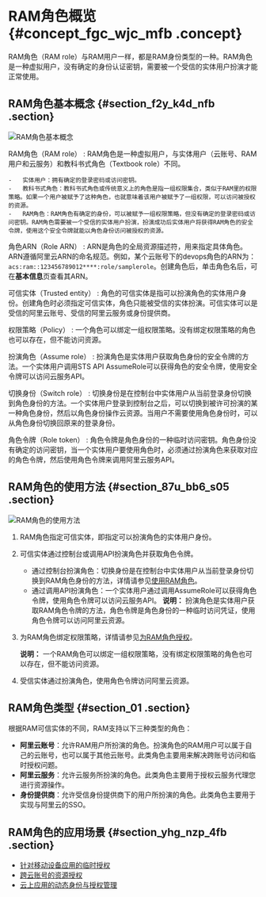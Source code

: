 # RAM角色概览 {#concept_fgc_wjc_mfb .concept}

RAM角色（RAM role）与RAM用户一样，都是RAM身份类型的一种。RAM角色是一种虚拟用户，没有确定的身份认证密钥，需要被一个受信的实体用户扮演才能正常使用。

## RAM角色基本概念 {#section_f2y_k4d_nfb .section}

![RAM角色基本概念](http://static-aliyun-doc.oss-cn-hangzhou.aliyuncs.com/assets/img/23744/156897451614225_zh-CN.png)

 RAM角色（RAM role）
 :   RAM角色是一种虚拟用户，与实体用户（云账号、RAM用户和云服务）和教科书式角色（Textbook role）不同。

    -   实体用户：拥有确定的登录密码或访问密钥。
    -   教科书式角色：教科书式角色或传统意义上的角色是指一组权限集合，类似于RAM里的权限策略。如果一个用户被赋予了这种角色，也就意味着该用户被赋予了一组权限，可以访问被授权的资源。
    -   RAM角色：RAM角色有确定的身份，可以被赋予一组权限策略，但没有确定的登录密码或访问密钥。RAM角色需要被一个受信的实体用户扮演，扮演成功后实体用户将获得RAM角色的安全令牌，使用这个安全令牌就能以角色身份访问被授权的资源。

  角色ARN（Role ARN）
 :   ARN是角色的全局资源描述符，用来指定具体角色。ARN遵循阿里云ARN的命名规范。例如，某个云账号下的devops角色的ARN为：`acs:ram::123456789012****:role/samplerole`。创建角色后，单击角色名后，可在**基本信息**页查看其ARN。

  可信实体（Trusted entity）
 :   角色的可信实体是指可以扮演角色的实体用户身份。创建角色时必须指定可信实体，角色只能被受信的实体扮演。可信实体可以是受信的阿里云账号、受信的阿里云服务或身份提供商。

  权限策略（Policy）
 :   一个角色可以绑定一组权限策略。没有绑定权限策略的角色也可以存在，但不能访问资源。

  扮演角色（Assume role）
 :   扮演角色是实体用户获取角色身份的安全令牌的方法。一个实体用户调用STS API AssumeRole可以获得角色的安全令牌，使用安全令牌可以访问云服务API。

  切换身份（Switch role）
 :   切换身份是在控制台中实体用户从当前登录身份切换到角色身份的方法。一个实体用户登录到控制台之后，可以切换到被许可扮演的某一种角色身份，然后以角色身份操作云资源。当用户不需要使用角色身份时，可以从角色身份切换回原来的登录身份。

  角色令牌（Role token）
 :   角色令牌是角色身份的一种临时访问密钥。角色身份没有确定的访问密钥，当一个实体用户要使用角色时，必须通过扮演角色来获取对应的角色令牌，然后使用角色令牌来调用阿里云服务API。

 ## RAM角色的使用方法 {#section_87u_bb6_s05 .section}

![RAM角色的使用方法](http://static-aliyun-doc.oss-cn-hangzhou.aliyuncs.com/assets/img/23744/156897451614219_zh-CN.png)

1.  RAM角色指定可信实体，即指定可以扮演角色的实体用户身份。
2.  可信实体通过控制台或调用API扮演角色并获取角色令牌。

    -   通过控制台扮演角色：切换身份是在控制台中实体用户从当前登录身份切换到RAM角色身份的方法，详情请参见[使用RAM角色](cn.zh-CN/角色管理/使用RAM角色.md#)。
    -   通过调用API扮演角色：一个实体用户通过调用AssumeRole可以获得角色令牌，使用角色令牌可以访问云服务API。
    **说明：** 扮演角色是实体用户获取RAM角色令牌的方法，角色令牌是角色身份的一种临时访问凭证，使用角色令牌可以访问阿里云资源。

3.  为RAM角色绑定权限策略，详情请参见[为RAM角色授权](cn.zh-CN/角色管理/为RAM角色授权.md#)。

    **说明：** 一个RAM角色可以绑定一组权限策略，没有绑定权限策略的角色也可以存在，但不能访问资源。

4.  受信实体通过扮演角色，使用角色令牌访问阿里云资源。

## RAM角色类型 {#section_01 .section}

根据RAM可信实体的不同，RAM支持以下三种类型的角色：

-   **阿里云账号**：允许RAM用户所扮演的角色。扮演角色的RAM用户可以属于自己的云账号，也可以属于其他云账号。此类角色主要用来解决跨账号访问和临时授权问题。
-   **阿里云服务**：允许云服务所扮演的角色。此类角色主要用于授权云服务代理您进行资源操作。
-   **身份提供商**：允许受信身份提供商下的用户所扮演的角色。此类角色主要用于实现与阿里云的SSO。

## RAM角色的应用场景 {#section_yhg_nzp_4fb .section}

-   [针对移动设备应用的临时授权](../../../../cn.zh-CN/教程/移动设备应用使用临时安全令牌访问阿里云.md#)
-   [跨云账号的资源授权](../../../../cn.zh-CN/教程/跨云账号的资源授权.md#)
-   [云上应用的动态身份与授权管理](../../../../cn.zh-CN/教程/对云上应用进行动态身份管理与授权.md#)

